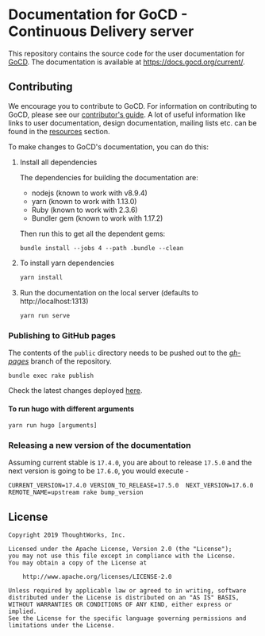 # Documentation for GoCD - Continuous Delivery server
This repository contains the source code for the user documentation for [GoCD](https://www.gocd.org/). The documentation is available at https://docs.gocd.org/current/.

## Contributing

We encourage you to contribute to GoCD. For information on contributing to GoCD, please see our [contributor's guide](https://www.gocd.org/contribute). A lot of useful information like links to user documentation, design documentation, mailing lists etc. can be found in the [resources](https://www.gocd.org/community/resources.html) section.

To make changes to GoCD's documentation, you can do this:

1. Install all dependencies

    The dependencies for building the documentation are:
  
    - nodejs (known to work with v8.9.4)
    - yarn (known to work with 1.13.0)
    - Ruby (known to work with 2.3.6)
    - Bundler gem (known to work with 1.17.2)
    
    Then run this to get all the dependent gems:
  
    ```shell
    bundle install --jobs 4 --path .bundle --clean
    ```
2. To install yarn dependencies
    ```bash
    yarn install
    ```
3. Run the documentation on the local server (defaults to http://localhost:1313)
    ```shell
    yarn run serve
    ```

### Publishing to GitHub pages

The contents of the `public` directory needs to be pushed out to the *[gh-pages](https://github.com/gocd/docs.go.cd/tree/gh-pages)* branch of the repository.

```shell
bundle exec rake publish
```

Check the latest changes deployed [here](https://gocd.github.io/docs.go.cd/).

#### To run hugo with different arguments

```shell
yarn run hugo [arguments]
```

### Releasing a new version of the documentation

Assuming current stable is `17.4.0`, you are about to release `17.5.0` and the next version is going to be `17.6.0`, you would execute -

```
CURRENT_VERSION=17.4.0 VERSION_TO_RELEASE=17.5.0  NEXT_VERSION=17.6.0 REMOTE_NAME=upstream rake bump_version
```

## License

```plain
Copyright 2019 ThoughtWorks, Inc.

Licensed under the Apache License, Version 2.0 (the "License");
you may not use this file except in compliance with the License.
You may obtain a copy of the License at

    http://www.apache.org/licenses/LICENSE-2.0

Unless required by applicable law or agreed to in writing, software
distributed under the License is distributed on an "AS IS" BASIS,
WITHOUT WARRANTIES OR CONDITIONS OF ANY KIND, either express or implied.
See the License for the specific language governing permissions and
limitations under the License.
```
